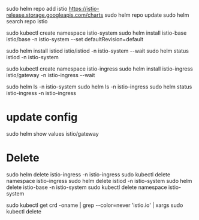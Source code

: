 sudo helm repo add istio https://istio-release.storage.googleapis.com/charts
sudo helm repo update
sudo helm search repo istio


sudo kubectl create namespace istio-system
sudo helm install istio-base istio/base -n istio-system --set defaultRevision=default

sudo helm install istiod istio/istiod -n istio-system --wait
sudo helm status istiod -n istio-system

sudo kubectl create namespace istio-ingress
sudo helm install istio-ingress istio/gateway -n istio-ingress --wait

sudo helm ls -n istio-system
sudo helm ls -n istio-ingress
sudo helm status istio-ingress -n istio-ingress

# update config

sudo helm show values istio/gateway

# Delete

sudo helm delete istio-ingress -n istio-ingress
sudo kubectl delete namespace istio-ingress
sudo helm delete istiod -n istio-system
sudo helm delete istio-base -n istio-system
sudo kubectl delete namespace istio-system

sudo kubectl get crd -oname | grep --color=never 'istio.io' | xargs sudo kubectl delete